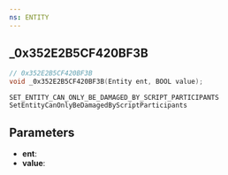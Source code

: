 ```yaml
---
ns: ENTITY
---
```

## _0x352E2B5CF420BF3B

```c
// 0x352E2B5CF420BF3B
void _0x352E2B5CF420BF3B(Entity ent, BOOL value);
```

```
SET_ENTITY_CAN_ONLY_BE_DAMAGED_BY_SCRIPT_PARTICIPANTS
SetEntityCanOnlyBeDamagedByScriptParticipants
```

## Parameters
* **ent**: 
* **value**: 

